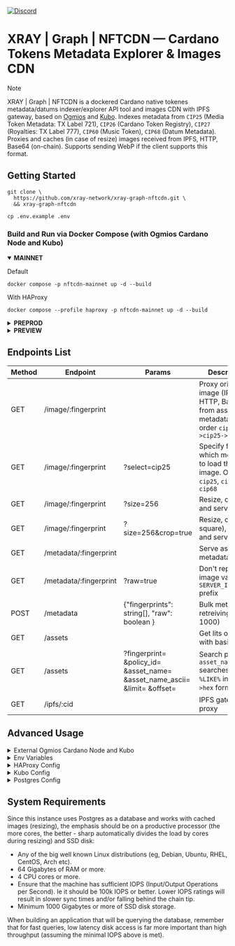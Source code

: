 <a href="https://discord.gg/WhZmm46APN"><img alt="Discord" src="https://img.shields.io/discord/852538978946383893?style=for-the-badge&logo=discord&label=Discord&labelColor=%231940ED&color=%233FCB9B"></a>

# XRAY | Graph | NFTCDN — Cardano Tokens Metadata Explorer & Images CDN

> [!NOTE]
> XRAY | Graph | NFTCDN is a dockered Cardano native tokenes metadata/datums indexer/explorer API tool and images CDN with IPFS gateway, based on [Ogmios](https://ogmios.dev/) and [Kubo](https://github.com/ipfs/kubo).
> Indexes metadata from `CIP25` (Media Token Metadata: TX Label 721), `CIP26` (Cardano Token Registry), `CIP27` (Royalties: TX Label 777), `CIP60` (Music Token), `CIP68` (Datum Metadata). Proxies and caches (in case of resize) images received from IPFS, HTTP, Base64 (on-chain). Supports sending WebP if the client supports this format.

## Getting Started

``` console
git clone \
  https://github.com/xray-network/xray-graph-nftcdn.git \
  && xray-graph-nftcdn
```
``` console
cp .env.example .env
```
  
### Build and Run via Docker Compose (with Ogmios Cardano Node and Kubo)
  
<details open>
  <summary><b>MAINNET</b></summary>

Default

``` console
docker compose -p nftcdn-mainnet up -d --build
```
With HAProxy

``` console
docker compose --profile haproxy -p nftcdn-mainnet up -d --build
```

</details>
  
<details>
  <summary><b>PREPROD</b></summary>

Default

``` console
NETWORK=preprod docker compose -p nftcdn-preprod up -d --build
```

With HAProxy

``` console
NETWORK=preprod docker compose --profile haproxy -p nftcdn-preprod up -d --build
```

Advanced usage (ports mapping, in case you are using multiple instances on the same server)

``` console
NETWORK=preprod \
CARDANO_NODE_PORT=3001 \
POSTGRES_PORT=5433 \
OGMIOS_PORT=1338 \
KUBO_PORT=1883 \
NFTCDN_SERVER_PORT=4701 \
docker compose -p preprod -p nftcdn-preprod up -d --build
```

</details>
  
<details>
  <summary><b>PREVIEW</b></summary>

Default

``` console
NETWORK=preview docker compose -p nftcdn-preview up -d --build
```

With HAProxy

``` console
NETWORK=preview docker compose -p nftcdn-preview --profile haproxy up -d --build
```

Advanced usage (ports mapping, in case you are using multiple instances on the same server)

``` console
NETWORK=preview \
CARDANO_NODE_PORT=3002 \
POSTGRES_PORT=5434 \
OGMIOS_PORT=1339 \
KUBO_PORT=1884 \
NFTCDN_SERVER_PORT=4702 \
docker compose -p preview -p nftcdn-preview up -d --build
```

</details>


## Endpoints List
  
| Method  | Endpoint | Params | Description |
| --- | --- | --- | --- |
| GET  | /image/:fingerprint | | Proxy original image (IPFS, HTTP, Base64) from asset metadata in order `cip68->cip25->cip26` |
| GET  | /image/:fingerprint | ?select=cip25 | Specify from which metadata to load the image. Options: `cip25`, `cip26`, `cip68` |
| GET  | /image/:fingerprint | ?size=256 | Resize, cache, and serve image |
| GET  | /image/:fingerprint | ?size=256&crop=true |  Resize, crop (to square), cache, and serve image  |
| GET  | /metadata/:fingerprint | |  Serve asset metadata  |
| GET  | /metadata/:fingerprint | ?raw=true |  Don't replace image value with `SERVER_IMAGE_URL` prefix  |
| POST  | /metadata | {"fingerprints": string[], "raw": boolean } |  Bulk metadata retreiving (up to 1000)  |
| GET | /assets | | Get lits of assets with basic info |
| GET | /assets | ?fingerprint= &policy_id= &asset_name= &asset_name_ascii= &limit= &offset= | Search params, `asset_name_ascii` searches as `%LIKE%` in `utf8->hex` format |
| GET | /ipfs/:cid |  | IPFS gateway proxy |

  
## Advanced Usage
 
<details>
  <summary>External Ogmios Cardano Node and Kubo</summary>

You can pass `OGMIOS_HOST` and `KUBO_HOST` in case these instances are hosted on different servers.
  
<details open>
  <summary><b>MAINNET</b></summary>

Default

``` console
OGMIOS_PORT=1337 \
KUBO_PORT=1882 \
docker compose -f docker-compose.external.yml -p nftcdn-mainnet up -d --build
```
With HAProxy

``` console
OGMIOS_PORT=1337 \
KUBO_PORT=1882 \
docker compose -f docker-compose.external.yml --profile haproxy -p nftcdn-mainnet up -d --build
```

</details>
  
<details>
  <summary><b>PREPROD</b></summary>

Default

``` console
NETWORK=preprod \
POSTGRES_PORT=5553
OGMIOS_PORT=1338 \
KUBO_PORT=1882 \
NFTCDN_SERVER_PORT=4701 \
docker compose -f docker-compose.external.yml -p nftcdn-preprod up -d --build
```

With HAProxy

``` console
NETWORK=preprod \
POSTGRES_PORT=5553
OGMIOS_PORT=1338 \
KUBO_PORT=1882 \
NFTCDN_SERVER_PORT=4701 \
docker compose -f docker-compose.external.yml --profile haproxy -p nftcdn-preprod up -d --build
```

Advanced usage (ports mapping, in case you are using multiple instances on the same server)

``` console
NETWORK=preprod \
POSTGRES_PORT=5553
OGMIOS_PORT=1338 \
KUBO_PORT=1882 \
NFTCDN_SERVER_PORT=4701 \
docker compose -f docker-compose.external.yml -p preprod -p nftcdn-preprod up -d --build
```

</details>
  
<details>
  <summary><b>PREVIEW</b></summary>

Default

``` console
NETWORK=preview \
POSTGRES_PORT=5534
OGMIOS_PORT=1339 \
KUBO_PORT=1882 \
NFTCDN_SERVER_PORT=4702 \
docker compose -f docker-compose.external.yml -p nftcdn-preview up -d --build
```

With HAProxy

``` console
NETWORK=preview \
POSTGRES_PORT=5534
OGMIOS_PORT=1339 \
KUBO_PORT=1882 \
NFTCDN_SERVER_PORT=4702 \
docker compose -f docker-compose.external.yml -p nftcdn-preview --profile haproxy up -d --build
```

Advanced usage (ports mapping, in case you are using multiple instances on the same server)

``` console
NETWORK=preview \
POSTGRES_PORT=5534
OGMIOS_PORT=1339 \
KUBO_PORT=1882 \
NFTCDN_SERVER_PORT=4702 \
docker compose -f docker-compose.external.yml -p preview -p nftcdn-preview up -d --build
```

</details>

</details>

<details>
  <summary>Env Variables</summary>
  
* `POSTGRES_PASSWORD=your_secret_password` change it from default
* `MAX_IMAGE_SIZE=2048` maximum image size in case of caching (`?size=256` query string)
* `SERVER_IMAGE_URL=` prefix in image URLs from metadata, default `https://graph.xray.app/output/nftcdn/${NETWORK}/api/v1`
* `OUTPUT_AUTH_TOKEN=` token to access the paid version of XRAY | Graph | Output | Ogmios (WebSocket)

</details>

<details>
  <summary>HAProxy Config</summary>
  
* Config file: [config/haproxy/haproxy.cfg](config/haproxy/haproxy.cfg)
* Docs: [https://www.haproxy.com/documentation/haproxy-configuration-manual/latest/](https://www.haproxy.com/documentation/haproxy-configuration-manual/latest/)

</details>

<details>
  <summary>Kubo Config</summary>
  
* Config file: [config/kubo/0001-init-config.sh](config/kubo/0001-init-config.sh)
* Docs: [https://docs.ipfs.tech/reference/kubo/cli/#ipfs-config](https://docs.ipfs.tech/reference/kubo/cli/#ipfs-config)

</details>

<details>
  <summary>Postgres Config</summary>
  
* Config file (see end of file): [config/postgresql/postgresql.conf](config/postgresql/postgresql.conf)
* Docs: [https://www.postgresql.org/docs/current/index.html](https://www.postgresql.org/docs/current/index.html)
* Tune settings: [https://pgtune.leopard.in.ua](https://pgtune.leopard.in.ua)

</details>

## System Requirements
  
Since this instance uses Postgres as a database and works with cached images (resizing), the emphasis should be on a productive processor (the more cores, the better - sharp automatically divides the load by cores during resizing) and SSD disk:

* Any of the big well known Linux distributions (eg, Debian, Ubuntu, RHEL, CentOS, Arch etc).
* 64 Gigabytes of RAM or more.
* 4 CPU cores or more.
* Ensure that the machine has sufficient IOPS (Input/Output Operations per Second). Ie it should be 100k IOPS or better. Lower IOPS ratings will result in slower sync times and/or falling behind the chain tip.
* Minimum 1000 Gigabytes or more of SSD disk storage.
  
When building an application that will be querying the database, remember that for fast queries, low latency disk access is far more important than high throughput (assuming the minimal IOPS above is met).

